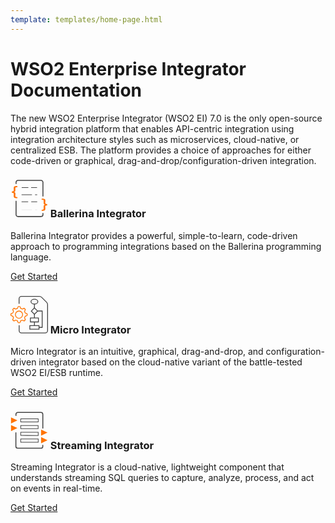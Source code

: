 ```yaml
---
template: templates/home-page.html
---
```


# WSO2 Enterprise Integrator Documentation

The new WSO2 Enterprise Integrator (WSO2 EI) 7.0 is the only open-source hybrid integration platform that enables API-centric integration using integration architecture styles such as microservices, cloud-native, or centralized ESB. The platform provides a choice of approaches for either code-driven or graphical, drag-and-drop/configuration-driven integration.

<!--
 Adding temporary urls for navigation
-->
<div class="integratorDescription">
    <h3 class="home-title">
        <svg xmlns="http://www.w3.org/2000/svg" viewBox="0 0 58.6 58.5" style="width: 60px;">
            <path fill="#FF7300" d="M5 25.7l.1-3.8c0-.8-.6-1.6-3-1.6v-2c2.4 0 3-.8 3-1.6L5 13C5 10.6 6.2 9.8 9 9.8h1.7v1.8h-.9c-1.8 0-2.2.3-2.2 1.5v3.6c0 1.7-.5 2.3-2.1 2.6 1.6.3 2.2 1 2.2 2.6l-.1 3.6c0 1.3.4 1.6 2.2 1.6h1v1.7H9c-2.8 0-4-.8-4-3.1zM48.7 46.8h1c1.7 0 2.1-.3 2.1-1.6v-3.6c0-1.6.6-2.3 2.2-2.5V39c-1.6-.3-2.2-1-2.2-2.6v-3.6c0-1.2-.4-1.5-2.2-1.5h-.9v-1.7h1.7c2.8 0 4.1.7 4.1 3l-.2 3.9c0 .7.6 1.5 3 1.6V40c-2.4 0-3 .8-3 1.6l.2 3.8c0 2.3-1.3 3.1-4.1 3.1h-1.7v-1.7z"></path><g fill="none" stroke="#434343" stroke-miterlimit="10"><path d="M17.5 12.3h10.4M32.2 12.3h9.3"></path></g><g fill="none" stroke="#434343" stroke-miterlimit="10"><path d="M41.7 23.4h-3.3M33.5 23.4H17.3"></path></g><g fill="none" stroke="#434343" stroke-miterlimit="10"><path d="M17.3 34.4h10.3M32.4 34.4h9.3"></path></g><path fill="none" stroke="#434343" stroke-width="1.5" stroke-miterlimit="10" d="M50.7 52.1v2.7c0 1.5-1.4 2.7-3 2.7h-36a3 3 0 0 1-3-3V32.9M8.7 6.5V3.7c0-1.5 1.4-2.7 3-2.7h36a3 3 0 0 1 3 3v22.1"></path><g fill="none" stroke="#eee" stroke-miterlimit="10"><path d="M41.7 47h-3.3M33.5 47H17.3"></path></g>
        </svg>
        Ballerina Integrator</h3>
    <p>Ballerina Integrator provides a powerful, simple-to-learn, code-driven approach to programming integrations based on the Ballerina programming language.</p>
    <a href="ballerina-integrator/get-started/introduction">Get Started</a>
</div>
<div class="integratorDescription">
    <h3 class="home-title">
    <svg xmlns="http://www.w3.org/2000/svg" viewBox="0 0 45 44.9" style="width: 60px;">
         <path fill="#FF7300" d="M10.2 13h.7l.8 2 .1.4h.5l1.3.6.4.2.4-.1 2-.8.8 1-.7 1.8-.2.4.2.5.6 1.3.1.4.4.2 1.9.8a9.2 9.2 0 010 1.3l-1.9.8-.4.1-.1.5a7 7 0 01-.6 1.3l-.2.4.2.4.7 2-.9.8-1.9-.7-.4-.2-.4.2-1.3.6-.5.1-.1.4-.8 1.9a9.2 9.2 0 01-1.3 0l-.8-1.9-.2-.4-.4-.1a7 7 0 01-1.3-.6l-.5-.2-.4.2-1.9.7-.9-.9.8-1.9.1-.4-.2-.4-.5-1.3-.2-.5-.4-.1L1 23a9.2 9.2 0 010-1.3l1.8-.8.4-.2.2-.4.5-1.3.2-.5-.1-.4-.8-1.9 1-.9 1.8.8.4.1.5-.2 1.3-.5.4-.1.2-.5.8-1.8h.6m0-1H9l-1 2.4a8 8 0 00-1.5.6l-2.4-1c-.8.6-1.4 1.2-2 2l1 2.4a8 8 0 00-.6 1.5L0 21a10.3 10.3 0 000 2.7l2.4 1 .6 1.5-1 2.4c.6.7 1.2 1.3 2 1.9l2.4-1c.4.3 1 .5 1.5.6l1 2.4a10.3 10.3 0 002.7 0l1-2.4a8 8 0 001.5-.6l2.4 1c.7-.6 1.3-1.2 1.9-2l-1-2.3.6-1.5 2.4-1a10.3 10.3 0 000-2.7L18 20a8 8 0 00-.6-1.5l1-2.4c-.6-.8-1.2-1.4-2-2l-2.3 1a8 8 0 00-1.5-.6l-1-2.4h-1.4z"></path><path fill="#FF7300" d="M10.2 18.5a3.8 3.8 0 110 7.7 3.8 3.8 0 010-7.7m0-1a4.8 4.8 0 100 9.7 4.8 4.8 0 000-9.7z"></path><path fill="none" stroke="#434343" stroke-miterlimit="10" d="M10.3 9.3v-6c0-1.5 1.3-2.8 2.9-2.8h21.5c1 0 2 .4 2.7 1.1l6 6a4 4 0 011.1 2.8v31a3 3 0 01-3 3H13.2a2.8 2.8 0 01-2.8-2.8V35"></path><ellipse fill="none" stroke="#434343" stroke-miterlimit="10" cx="28.7" cy="6.8" rx="4.1" ry="2.9"></ellipse><path fill="none" stroke="#434343" stroke-miterlimit="10" d="M28.7 9.6v4.7M23.2 35.5h11v4.4h-11z"></path><path fill="none" stroke="#434343" stroke-miterlimit="10" d="M25 18.1l3.7-3.8 3.8 3.8-3.8 3.8z" stroke-width=".99999"></path><path fill="none" stroke="#434343" stroke-miterlimit="10" d="M23.9 26.4h9.6v4.7h-9.6zM28.7 21.9v4.5M28.7 31v4.5"></path><path fill="none" stroke="#434343" stroke-miterlimit="10" d="M32.6 18H38v19.7h-3.8"></path>
    </svg>
    Micro Integrator
    </h3>
    <p>Micro Integrator is an intuitive, graphical, drag-and-drop, and configuration-driven integrator based on the cloud-native variant of the battle-tested WSO2 EI/ESB runtime.</p>
    <a href="micro-integrator/overview/introduction">Get Started</a>
</div>
<div class="integratorDescription">
    <h3 class="home-title">
        <svg xmlns="http://www.w3.org/2000/svg" viewBox="0 0 58.6 58.5" style="width: 60px;">
            <path fill="none" stroke="#434343" stroke-width="1.5" stroke-miterlimit="10" d="M50.4 52v2.6c0 1.4-1.3 2.6-3 2.6h-36a3 3 0 0 1-3-3V32.6M8.5 6.7V4c0-1.5 1.3-2.7 3-2.7h36a3 3 0 0 1 3 3v22.1"></path><path fill="none" stroke="#434343" stroke-miterlimit="10" d="M16 47.8v-5h27.3v5zM16 37.2v-4.9h27.3v5zM16 26.7v-5h27.2v5zM16 16.1v-4.9h27.3v5z"></path><path fill="#FF7300" d="M10.8 13.7L.8 9v9.6zM10.8 25.6L.8 21v9.5zM57.8 32.8l-10-4.8v9.6zM57.8 44.7l-10-4.8v9.6z"></path>
        </svg>
        Streaming Integrator</h3>
    <p>Streaming Integrator is a cloud-native, lightweight component that understands streaming SQL queries to capture, analyze, process, and act on events in real-time.</p>
    <a href="streaming-integrator/overview/overview">Get Started</a>
</div>


